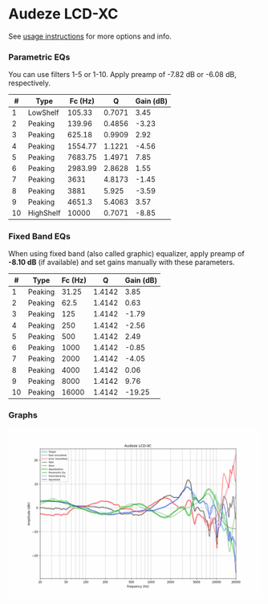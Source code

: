 # Audeze LCD-XC
See [usage instructions](https://github.com/jaakkopasanen/AutoEq#usage) for more options and info.

### Parametric EQs
You can use filters 1-5 or 1-10. Apply preamp of -7.82 dB or -6.08 dB, respectively.

|   # | Type      |   Fc (Hz) |      Q |   Gain (dB) |
|-----|-----------|-----------|--------|-------------|
|   1 | LowShelf  |    105.33 | 0.7071 |        3.45 |
|   2 | Peaking   |    139.96 | 0.4856 |       -3.23 |
|   3 | Peaking   |    625.18 | 0.9909 |        2.92 |
|   4 | Peaking   |   1554.77 | 1.1221 |       -4.56 |
|   5 | Peaking   |   7683.75 | 1.4971 |        7.85 |
|   6 | Peaking   |   2983.99 | 2.8628 |        1.55 |
|   7 | Peaking   |   3631    | 4.8173 |       -1.45 |
|   8 | Peaking   |   3881    | 5.925  |       -3.59 |
|   9 | Peaking   |   4651.3  | 5.4063 |        3.57 |
|  10 | HighShelf |  10000    | 0.7071 |       -8.85 |

### Fixed Band EQs
When using fixed band (also called graphic) equalizer, apply preamp of **-8.10 dB** (if available) and set gains manually with these parameters.

|   # | Type    |   Fc (Hz) |      Q |   Gain (dB) |
|-----|---------|-----------|--------|-------------|
|   1 | Peaking |     31.25 | 1.4142 |        3.85 |
|   2 | Peaking |     62.5  | 1.4142 |        0.63 |
|   3 | Peaking |    125    | 1.4142 |       -1.79 |
|   4 | Peaking |    250    | 1.4142 |       -2.56 |
|   5 | Peaking |    500    | 1.4142 |        2.49 |
|   6 | Peaking |   1000    | 1.4142 |       -0.85 |
|   7 | Peaking |   2000    | 1.4142 |       -4.05 |
|   8 | Peaking |   4000    | 1.4142 |        0.06 |
|   9 | Peaking |   8000    | 1.4142 |        9.76 |
|  10 | Peaking |  16000    | 1.4142 |      -19.25 |

### Graphs
![](./Audeze%20LCD-XC.png)
